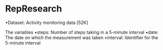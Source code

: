 RepResearch
===========

•Dataset: Activity monitoring data [52K]

The variables 
•steps: Number of steps taking in a 5-minute interval 
•date: The date on which the measurement was taken
•interval: Identifier for the 5-minute interval 


